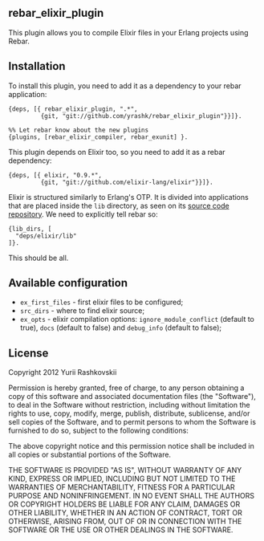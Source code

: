 ## rebar_elixir_plugin

This plugin allows you to compile Elixir files in your Erlang projects using Rebar.

## Installation

To install this plugin, you need to add it as a dependency to your rebar application:

    {deps, [{ rebar_elixir_plugin, ".*",
             {git, "git://github.com/yrashk/rebar_elixir_plugin"}}]}.
    
    %% Let rebar know about the new plugins
    {plugins, [rebar_elixir_compiler, rebar_exunit] }.

This plugin depends on Elixir too, so you need to add it as a rebar dependency:

    {deps, [{ elixir, "0.9.*",
             {git, "git://github.com/elixir-lang/elixir"}}]}.

Elixir is structured similarly to Erlang's OTP. It is divided into applications that are placed inside the `lib` directory, as seen on its [source code repository](https://github.com/elixir-lang/elixir). We need to explicitly tell rebar so:

    {lib_dirs, [
      "deps/elixir/lib"
    ]}.

This should be all.

## Available configuration

* `ex_first_files` - first elixir files to be configured;
* `src_dirs` - where to find elixir source;
* `ex_opts` - elixir compilation options: `ignore_module_conflict` (default to true), `docs` (default to false) and `debug_info` (default to false);

## License

Copyright 2012 Yurii Rashkovskii

Permission is hereby granted, free of charge, to any person obtaining
a copy of this software and associated documentation files (the
"Software"), to deal in the Software without restriction, including
without limitation the rights to use, copy, modify, merge, publish,
distribute, sublicense, and/or sell copies of the Software, and to
permit persons to whom the Software is furnished to do so, subject to
the following conditions:

The above copyright notice and this permission notice shall be
included in all copies or substantial portions of the Software.

THE SOFTWARE IS PROVIDED "AS IS", WITHOUT WARRANTY OF ANY KIND,
EXPRESS OR IMPLIED, INCLUDING BUT NOT LIMITED TO THE WARRANTIES OF
MERCHANTABILITY, FITNESS FOR A PARTICULAR PURPOSE AND
NONINFRINGEMENT. IN NO EVENT SHALL THE AUTHORS OR COPYRIGHT HOLDERS BE
LIABLE FOR ANY CLAIM, DAMAGES OR OTHER LIABILITY, WHETHER IN AN ACTION
OF CONTRACT, TORT OR OTHERWISE, ARISING FROM, OUT OF OR IN CONNECTION
WITH THE SOFTWARE OR THE USE OR OTHER DEALINGS IN THE SOFTWARE.
